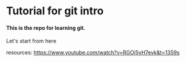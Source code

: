 # Tutorial for git intro

#### This is the repo for learning git.

Let's start from here

resources:
https://www.youtube.com/watch?v=RGOj5yH7evk&t=1359s
